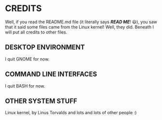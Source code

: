 # CREDITS
Well, if you read the README.md file (it literally says ***READ ME***! :smiley:), you saw that it said some files came from the Linux kernel! Well, they did. Beneath I will put all credits to other files.
## DESKTOP ENVIRONMENT
I quit GNOME for now.
## COMMAND LINE INTERFACES
I quit BASH for now.
## OTHER SYSTEM STUFF
Linux kernel, by Linus Torvalds and lots and lots of other people :)
